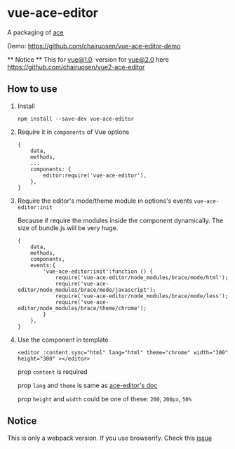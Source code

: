 vue-ace-editor
====================
A packaging of [ace](https://ace.c9.io/)

Demo: https://github.com/chairuosen/vue-ace-editor-demo

** Notice **
This for vue@1.0. version for vue@2.0 here https://github.com/chairuosen/vue2-ace-editor

## How to use

1. Install

    ```
    npm install --save-dev vue-ace-editor
    ```
    
2. Require it in `components` of Vue options

    ```
    {
        data,
        methods,
        ...
        components: {
            editor:require('vue-ace-editor'),
        },
    }
    ```
 
3. Require the editor's mode/theme module in options's events `vue-ace-editor:init`

    Because if require the modules inside the component dynamically. The size of bundle.js will be very huge.
    
    ```
    {
        data,
        methods,
        components,
        events:{
            'vue-ace-editor:init':function () {
                require('vue-ace-editor/node_modules/brace/mode/html');
                require('vue-ace-editor/node_modules/brace/mode/javascript');
                require('vue-ace-editor/node_modules/brace/mode/less');
                require('vue-ace-editor/node_modules/brace/theme/chrome');
            }
        },
    }
    ```
    
4. Use the component in template

    ```
    <editor :content.sync="html" lang="html" theme="chrome" width="300" height="300" ></editor>
    ```
    
    prop `content`  is required
    
    prop `lang` and `theme` is same as [ace-editor's doc](https://github.com/ajaxorg/ace)
    
    prop `height` and `width` could be one of these:  `200`, `200px`, `50%`
    

## Notice

This is only a webpack version. If you use browserify. Check this [issue](https://github.com/chairuosen/vue-ace-editor/issues/1#issuecomment-235193574)
